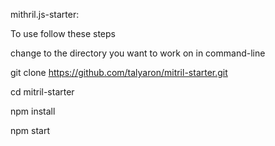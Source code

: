 mithril.js-starter:

To use follow these steps

change to the directory you want to work on
in command-line

git clone https://github.com/talyaron/mitril-starter.git

cd mitril-starter

npm install

npm start

